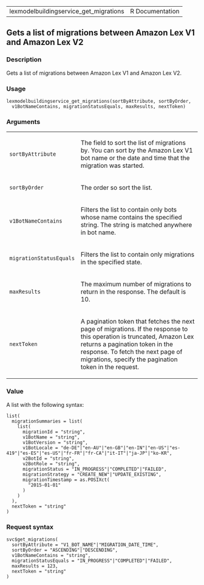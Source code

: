 <table style="width: 100%;">
<tbody>
<tr class="odd">
<td>lexmodelbuildingservice_get_migrations</td>
<td style="text-align: right;">R Documentation</td>
</tr>
</tbody>
</table>

## Gets a list of migrations between Amazon Lex V1 and Amazon Lex V2

### Description

Gets a list of migrations between Amazon Lex V1 and Amazon Lex V2.

### Usage

    lexmodelbuildingservice_get_migrations(sortByAttribute, sortByOrder,
      v1BotNameContains, migrationStatusEquals, maxResults, nextToken)

### Arguments

<table>
<colgroup>
<col style="width: 35%" />
<col style="width: 65%" />
</colgroup>
<tbody>
<tr class="odd">
<td><code
id="lexmodelbuildingservice_get_migrations_:_sortByAttribute">sortByAttribute</code></td>
<td><p>The field to sort the list of migrations by. You can sort by the
Amazon Lex V1 bot name or the date and time that the migration was
started.</p></td>
</tr>
<tr class="even">
<td><code
id="lexmodelbuildingservice_get_migrations_:_sortByOrder">sortByOrder</code></td>
<td><p>The order so sort the list.</p></td>
</tr>
<tr class="odd">
<td><code
id="lexmodelbuildingservice_get_migrations_:_v1BotNameContains">v1BotNameContains</code></td>
<td><p>Filters the list to contain only bots whose name contains the
specified string. The string is matched anywhere in bot name.</p></td>
</tr>
<tr class="even">
<td><code
id="lexmodelbuildingservice_get_migrations_:_migrationStatusEquals">migrationStatusEquals</code></td>
<td><p>Filters the list to contain only migrations in the specified
state.</p></td>
</tr>
<tr class="odd">
<td><code
id="lexmodelbuildingservice_get_migrations_:_maxResults">maxResults</code></td>
<td><p>The maximum number of migrations to return in the response. The
default is 10.</p></td>
</tr>
<tr class="even">
<td><code
id="lexmodelbuildingservice_get_migrations_:_nextToken">nextToken</code></td>
<td><p>A pagination token that fetches the next page of migrations. If
the response to this operation is truncated, Amazon Lex returns a
pagination token in the response. To fetch the next page of migrations,
specify the pagination token in the request.</p></td>
</tr>
</tbody>
</table>

### Value

A list with the following syntax:

    list(
      migrationSummaries = list(
        list(
          migrationId = "string",
          v1BotName = "string",
          v1BotVersion = "string",
          v1BotLocale = "de-DE"|"en-AU"|"en-GB"|"en-IN"|"en-US"|"es-419"|"es-ES"|"es-US"|"fr-FR"|"fr-CA"|"it-IT"|"ja-JP"|"ko-KR",
          v2BotId = "string",
          v2BotRole = "string",
          migrationStatus = "IN_PROGRESS"|"COMPLETED"|"FAILED",
          migrationStrategy = "CREATE_NEW"|"UPDATE_EXISTING",
          migrationTimestamp = as.POSIXct(
            "2015-01-01"
          )
        )
      ),
      nextToken = "string"
    )

### Request syntax

    svc$get_migrations(
      sortByAttribute = "V1_BOT_NAME"|"MIGRATION_DATE_TIME",
      sortByOrder = "ASCENDING"|"DESCENDING",
      v1BotNameContains = "string",
      migrationStatusEquals = "IN_PROGRESS"|"COMPLETED"|"FAILED",
      maxResults = 123,
      nextToken = "string"
    )
